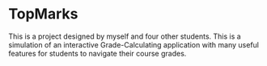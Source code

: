 # TopMarks
This is a project designed by myself and four other students. This is a simulation of an interactive Grade-Calculating application with many useful features for students to navigate their course grades.
